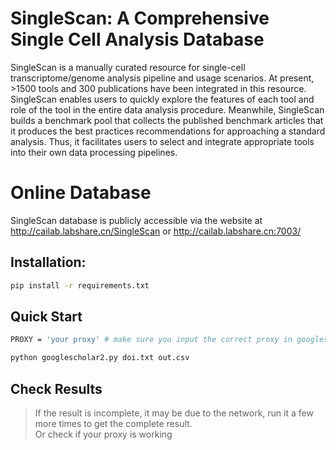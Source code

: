 # SingleScan: A Comprehensive Single Cell Analysis Database
SingleScan is a manually curated resource for single-cell transcriptome/genome analysis pipeline and usage scenarios. At present, >1500 tools and 300 publications have been integrated in this resource. SingleScan enables users to quickly explore the features of each tool and role of the tool in the entire data analysis procedure. Meanwhile, SingleScan builds a benchmark pool that collects the published benchmark articles that it produces the best practices recommendations for approaching a standard analysis. Thus, it facilitates users to select and integrate appropriate tools into their own data processing pipelines.

# Online Database
SingleScan database is publicly accessible via the website at http://cailab.labshare.cn/SingleScan or http://cailab.labshare.cn:7003/

## Installation:
```Bash
pip install -r requirements.txt
```
## Quick Start
```Bash
PROXY = 'your proxy' # make sure you input the correct proxy in googlescholar2.py

python googlescholar2.py doi.txt out.csv
```
## Check Results
>If the result is incomplete, it may be due to the network, run it a few more times to get the complete result.<br/>
>Or check if your proxy is working
